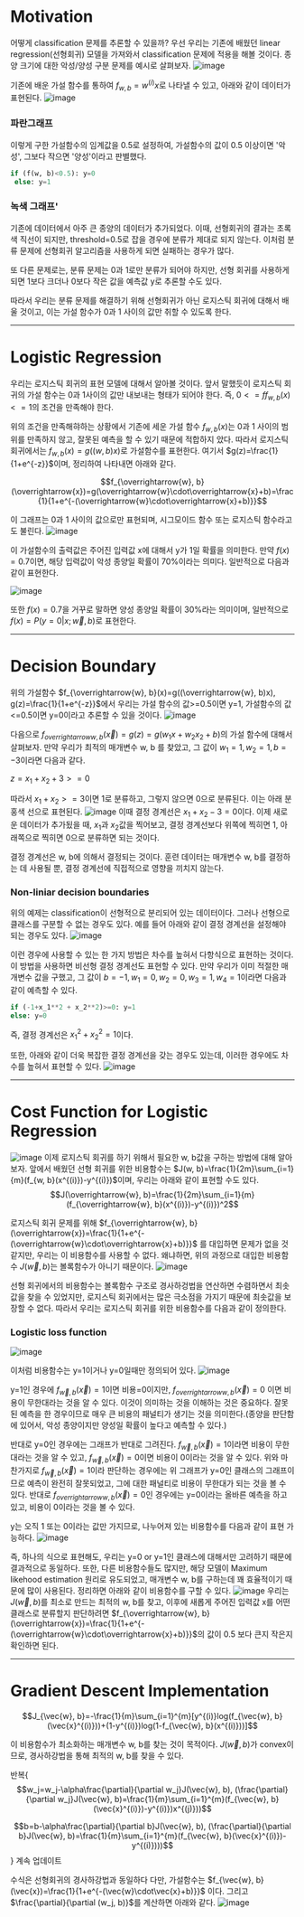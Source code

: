 # Motivation
어떻게 classification 문제를 추론할 수 있을까? 우선 우리는 기존에 배웠던 linear regression(선형회귀) 모델을 가져와서 classification 문제에 적용을 해볼 것이다. 종양 크기에 대한 악성/양성 구분 문제를 예시로 살펴보자.
![image](https://github.com/qlkdkd/MachineLearning/assets/71871927/97e27281-7b15-4a8d-be12-2059b16d8040)

기존에 배운 가설 함수를 통하여 $f_{w, b}=w^{(i)}x$로 나타낼 수 있고, 아래와 같이 데이터가 표현된다.
![image](https://github.com/qlkdkd/MachineLearning/assets/71871927/e2db3b2f-8860-452e-bd7f-d493589992a0)
### 파란그래프
이렇게 구한 가설함수의 임계값을 0.5로 설정하여, 가설함수의 값이 0.5 이상이면 '악성', 그보다 작으면 '양성'이라고 판별했다.
```python
if (f(w, b)<0.5): y=0
 else: y=1
```
### 녹색 그래프'
기존에 데이터에서 아주 큰 종양의 데이터가 추가되었다. 이때, 선형회귀의 결과는 초록색 직선이 되지만, threshold=0.5로 잡을 경우에 분류가 제대로 되지 않는다.
이처럼 분류 문제에 선형회귀 알고리즘을 사용하게 되면 실패하는 경우가 많다.

또 다른 문제로는, 분류 문제는 0과 1로만 분류가 되어야 하지만, 선형 회귀를 사용하게 되면 1보다 크더나 0보다 작은 값을 예측값  y로 추론할 수도 있다.

따라서 우리는 분류 문제를 해결하기 위해 선형회귀가 아닌 로지스틱 회귀에 대해서 배울 것이고, 이는 가설 함수가 0과 1 사이의 값만 취할 수 있도록 한다.

---

# Logistic Regression
우리는 로지스틱 회귀의 표현 모델에 대해서 알아볼 것이다. 앞서 말했듯이 로지스틱 회귀의 가설 함수는 0과 1사이의 값만 내보내는 형태가 되어야 한다.
즉, $0<=ff_{w, b}(x)<=1$의 조건을 만족해야 한다.

위의 조건을 만족해햐하는 상황에서 기존에 세운 가설 함수 $f_{w, b}(x)$는 0과 1 사이의 범위를 만족하지 않고, 잘못된 예측을 할 수 있기 때문에 적합하지 았다.
따라서 로지스틱 회귀에서는 $f_{w, b}(x)=g((w, b)x)$로 가설함수를 표현한다. 여기서 $g(z)=\frac{1}{1+e^{-z}}$이며, 정리하여 나타내면 아래와 같다.

$$f_{\overrightarrow{w}, b}(\overrightarrow{x})=g(\overrightarrow{w}\cdot\overrightarrow{x}+b)=\frac{1}{1+e^{-(\overrightarrow{w}\cdot\overrightarrow{x}+b)}}$$

이 그래프는 0과 1 사이의 값으로만 표현되며, 시그모이드 함수 또는 로지스틱 함수라고도 불린다.
![image](https://github.com/qlkdkd/MachineLearning/assets/71871927/e22acefb-f685-4f02-bbb6-b5ebfabbb1e8)

이 가설함수의 출력값은 주어진 입력값 x에 대해서 y가 1일 확률을 의미한다.
만약 $f(x)=0.7$이면, 해당 입력값이 악성 종양일 확률이 70%이라는 의미다.
일반적으로 다음과 같이 표현한다.

![image](https://github.com/qlkdkd/MachineLearning/assets/71871927/b3a615a4-b414-41b3-b1a8-9287caf50b4f)

또한 $f(x)=0.7$을 거꾸로 말하면 양성 종양일 확률이 30%라는 의미이며, 일반적으로 $f(x)=P(y=0|x;\overrightarrow{w}, b)$로 표현한다.

---

# Decision Boundary
위의 가설함수 $f_{\overrightarrow{w}, b}(x)=g((\overrightarrow{w}, b)x), g(z)=\frac{1}{1+e^{-z}}$에서 
우리는 가설 함수의 값>=0.5이면 y=1, 가설함수의 값<=0.5이면 y=0이라고 추론할 수 있을 것이다.
![image](https://github.com/qlkdkd/MachineLearning/assets/71871927/4f9d8d53-d901-48c4-9e5d-98650b9cac72)

다음으로 $f_{overrightarrow{w}, b}(\overrightarrow{x})=g(z)=g(w_1x+w_2x_2+b)$의 가설 함수에 대해서 살펴보자.
만약 우리가 최적의 매개변수 w, b 를 찾았고, 그 값이 $w_1=1, w_2=1, b=-3$이라면 다음과 같다.

$z=x_1+x_2+3>=0$

따라서 $x_1+x_2>=3$이면 1로 분류하고, 그렇지 않으면 0으로 분류된다. 이는 아래 분홍색 선으로 표현된다.
![image](https://github.com/qlkdkd/MachineLearning/assets/71871927/ae15f3f8-12f5-4719-a256-32919775ecf4)
이때 결정 경계선은 $x_1+x_2-3=0$이다. 이제 새로운 데이터가 추가됬을 때, $x_1$과 $x_2$값을 찍어보고, 결정 경계선보다 위쪽에 찍히면 1, 아래쪽으로 찍히면 0으로 분류하면 되는 것이다.

결정 경계선은 w, b에 의해서 결정되는 것이다. 훈련 데이터는 매개변수 w, b를 결정하는 데 사용될 뿐, 결정 경계선에 직접적으로 영향을 끼치지 않는다.

### Non-liniar decision boundaries
위의 예제는 classification이 선형적으로 분리되어 있는 데이터이다. 그러나 선형으로 클래스를 구분할 수 없는 경우도 있다. 예를 들어 아래와 같이 결정 경계선을 설정해야 되는 경우도 있다.
![image](https://github.com/qlkdkd/MachineLearning/assets/71871927/4fdee821-951e-46cc-924d-dc9cd294a845)

이런 경우에 사용할 수 있는 한 가지 방법은 차수를 높혀서 다항식으로 표현하는 것이다. 이 방법을 사용하면 비선형 결정 경계선도 표현할 수 있다. 만약 우리가 이미 적절한 매개변수 값을 구했고, 그 값이 $b=-1, w_1=0, w_2=0, w_3=1, w_4=1$이라면 다음과 같이 예측할 수 있다.

```python
if (-1+x_1**2 + x_2**2)>=0: y=1
else: y=0
```
즉, 결정 경계선은 $x_1^2+x_2^2=1$이다.

또한, 아래와 같이 더욱 복잡한 결정 경계선을 갖는 경우도 있는데, 이러한 경우에도 차수를 높혀서 표현할 수 있다.
![image](https://github.com/qlkdkd/MachineLearning/assets/71871927/1c54eb4a-2312-4b4c-8737-1b2fd7b785c8)

---

# Cost Function for Logistic Regression
![image](https://github.com/qlkdkd/MachineLearning/assets/71871927/5779399d-c01c-41d5-ac9e-d0c79103a6d9)
이제 로지스틱 회귀를 하기 위해서 필요한 w, b값을 구하는 방법에 대해 알아보자. 
앞에서 배웠던 선형 회귀를 위한 비용함수는 $J(w, b)=\frac{1}{2m}\sum_{i=1}{m}(f_{w, b}(x^{(i)})-y^{(i)})$이며, 우리는 아래와 같이 표현할 수도 있다.
$$J(\overrightarrow{w}, b)=\frac{1}{2m}\sum_{i=1}{m}(f_{\overrightarrow{w}, b}(x^{(i)})-y^{(i)})^2$$

로지스틱 회귀 문제를 위해 
$f_{\overrightarrow{w}, b}(\overrightarrow{x})=\frac{1}{1+e^{-(\overrightarrow{w}\cdot\overrightarrow{x}+b)}}$
를 대입하면 문제가 없을 것 같지만, 우리는 이 비용함수를 사용할 수 없다. 왜냐하면, 위의 과정으로 대입한 비용함수 $J(\overrightarrow{w}, b)$는 볼록함수가 아니기 때문이다.
![image](https://github.com/qlkdkd/MachineLearning/assets/71871927/ad301e1f-1623-4e3f-be25-a6d395a01590)

선형 회귀에서의 비용함수는 볼록함수 구조로 경사하겅법을 연산하면 수렴하면서 최솟값을 찾을 수 있었지만, 로지스틱 회귀에서는 많은 극소점을 가지기 때문에 최솟값을 보장할 수 없다. 따라서 우리는 로지스틱 회귀를 위한 비용함수를 다음과 같이 정의한다.

### Logistic loss function
![image](https://github.com/qlkdkd/MachineLearning/assets/71871927/35afe9f3-ef6d-460d-a1f4-6c25184898e1)

이처럼 비용함수는 y=1이거나 y=0일때만 정의되어 있다.
![image](https://github.com/qlkdkd/MachineLearning/assets/71871927/a4d8c646-af81-4fc1-95a9-527ad2722407)

y=1인 경우에 $f_{\overrightarrow{w}, b}(\overrightarrow{x})=1$이면 비용=0이지만, $f_{overrightarrow{w}, b}(\overrightarrow{x})=0$ 이면 비용이 무한대라는 것을 알 수 있다.
이것이 의미하는 것을 이해하는 것은 중요하다. 잘못된 예측을 한 경우이므로 매우 큰 비용의 패널티가 생기는 것을 의미한다.(종양을 판단함에 있어서, 악성 종양이지만 양성일 확률이 높다고 예측할 수 있다.)

반대로 y=0인 경우에는 그래프가 반대로 그려진다. $f_{\overrightarrow{w}, b}(\overrightarrow{x})=1$이라면 비용이 무한대라는 것을 알 수 있고,  $f_{\overrightarrow{w}, b}(\overrightarrow{x})=0$이면 비용이 0이라는 것을 알 수 있다. 위와 마찬가지로 $f_{\overrightarrow{w}, b}(\overrightarrow{x})=1$이라 판단하는 경우에는 위 그래프가 y=0인 클래스의 그래프이므로 예측이 완전히 잘못되었고, 그에 대한 패널티로 비용이 무한대가 되는 것을 볼 수 있다. 반대로 $f_{overrightarrow{w}, b}(\overrightarrow{x})=0$인 경우에는 y=0이라는 올바른 예측을 하고 있고, 비용이 0이라는 것을 볼 수 있다.

y는 오직 1 또는 0이라는 값만 가지므로, 나누어져 있는 비용함수를 다음과 같이 표현 가능하다.
![image](https://github.com/qlkdkd/MachineLearning/assets/71871927/f7d20dea-b0cb-47c5-8c90-1715e7264ad9)

즉, 하나의 식으로 표현해도, 우리는 y=0 or y=1인 클래스에 대해서만 고려하기 때문에 결과적으로 동일하다. 또한, 다른 비용함수들도 많지만, 해당 모델이 Maximum likehood estimation 원리로 유도되었고, 매개변수 w, b를 구하는데 꽤 효율적이기 때문에 많이 사용된다. 
정리하면 아래와 같이 비용함수를 구할 수 있다.
![image](https://github.com/qlkdkd/MachineLearning/assets/71871927/ba40b36b-56fa-4b1e-b7da-cb6825b1f897)
우리는 $J(\overrightarrow{w}, b)$를 최소로 만드는 최적의 w, b를 찾고, 이후에 새롭게 주어진 입력값 x를 어떤 클래스로 분류할지 판단하려면 $f_{\overrightarrow{w}, b}(\overrightarrow{x})=\frac{1}{1+e^{-(\overrightarrow{w}\cdot\overrightarrow{x}+b)}}$의 값이 0.5 보다 큰지 작은지 확인하면 된다.

---

# Gradient Descent Implementation
$$J_{\vec{w}, b}=-\frac{1}{m}\sum_{i=1}^{m}[y^{(i)}log(f_{\vec{w}, b}(\vec{x}^{(i)}))+(1-y^{(i)})log(1-f_{\vec{w}, b}(x^{(i)}))]$$

이 비용함수가 최소화하는 매개변수 w, b를 찾는 것이 목적이다. $J(\vec{w}, b)$가 convex이므로, 경사하강법을 통해 최적의 w, b를 찾을 수 있다.

반복{
$$w_j=w_j-\alpha\frac{\partial}{\partial w_j}J(\vec{w}, b),
(\frac{\partial}{\partial w_j}J(\vec{w}, b)=\frac{1}{m}\sum_{i=1}^{m}(f_{\vec{w}, b}(\vec{x}^{(i)})-y^{(i)})x^{(j)}))$$

$$b=b-\alpha\frac{\partial}{\partial b}J(\vec{w}, b),
(\frac{\partial}{\partial b}J(\vec{w}, b)=\frac{1}{m}\sum_{i=1}^{m}(f_{\vec{w}, b}(\vec{x}^{(i)})-y^{(i)})))$$
} 계속 업데이트

수식은 선형회귀의 경사하강법과 동일하다 다만, 가설함수는 
$f_{\vec{w}, b}(\vec{x})=\frac{1}{1+e^{-(\vec{w}\cdot\vec{x}+b)}}$
이다.
그리고 $\frac{\partial}{\partial (w_j, b)}$를 계산하면 아래와 같다.
![image](https://github.com/qlkdkd/MachineLearning/assets/71871927/7b035c74-c5b2-4738-a0e9-b4bbcf1c1283)
